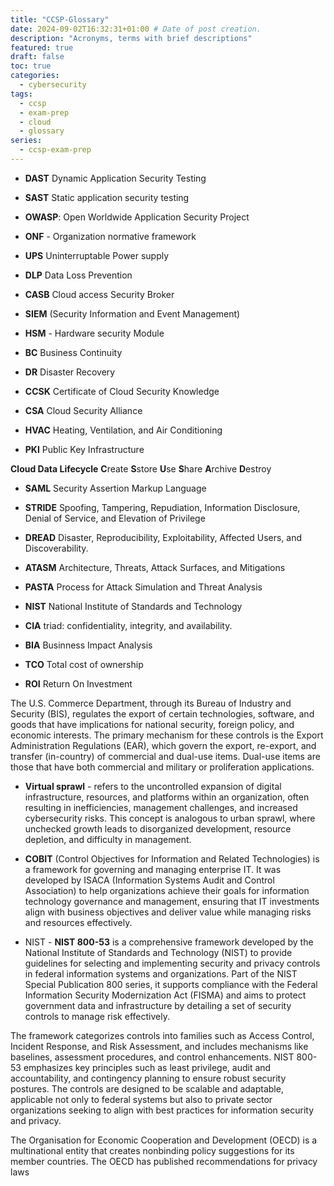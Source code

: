 ```yaml
---
title: "CCSP-Glossary"
date: 2024-09-02T16:32:31+01:00 # Date of post creation.
description: "Acronyms, terms with brief descriptions"
featured: true
draft: false 
toc: true
categories:
  - cybersecurity
tags:
  - ccsp
  - exam-prep
  - cloud
  - glossary
series:
  - ccsp-exam-prep
---
```


* **DAST** Dynamic Application Security Testing
* **SAST** Static application security testing
* **OWASP**: Open Worldwide Application Security Project
* **ONF** - Organization normative framework
* **UPS** Uninterruptable Power supply
* **DLP** Data Loss Prevention
* **CASB** Cloud access Security Broker
* **SIEM** (Security Information and Event Management)
* **HSM** - Hardware security Module
* **BC** Business Continuity
* **DR** Disaster Recovery

* **CCSK** Certificate of Cloud Security Knowledge
* **CSA**  Cloud Security Alliance
* **HVAC** Heating, Ventilation, and Air Conditioning
* **PKI**  Public Key Infrastructure

**Cloud Data Lifecycle** **C**reate **S**store **U**se **S**hare **A**rchive **D**estroy

* **SAML** Security Assertion Markup Language

* **STRIDE** Spoofing, Tampering, Repudiation, Information Disclosure, Denial of Service, and
  Elevation of Privilege

* **DREAD** Disaster, Reproducibility, Exploitability, Affected Users, and Discoverability.

* **ATASM** Architecture, Threats, Attack Surfaces, and Mitigations

* **PASTA** Process for Attack Simulation and Threat Analysis
* **NIST** National Institute of Standards and Technology

* **CIA** triad: confidentiality, integrity, and availability.

* **BIA** Businness Impact Analysis
* **TCO** Total cost of ownership
* **ROI**  Return On Investment

The U.S. Commerce Department, through its Bureau of Industry and Security (BIS), regulates the
export of certain technologies, software, and goods that have implications for national security,
foreign policy, and economic interests. The primary mechanism for these controls is the Export
Administration Regulations (EAR), which govern the export, re-export, and transfer (in-country) of
commercial and dual-use items. Dual-use items are those that have both commercial and military or
proliferation applications.

* **Virtual sprawl** - refers to the uncontrolled expansion of digital infrastructure, resources,
  and platforms within an organization, often resulting in inefficiencies, management challenges,
  and increased cybersecurity risks. This concept is analogous to urban sprawl, where unchecked
  growth leads to disorganized development, resource depletion, and difficulty in management.

* **COBIT** (Control Objectives for Information and Related Technologies) is a framework for governing and managing enterprise IT. It was developed by ISACA (Information Systems Audit and Control Association) to help organizations achieve their goals for information technology governance and management, ensuring that IT investments align with business objectives and deliver value while managing risks and resources effectively.

* NIST - **NIST 800-53** is a comprehensive framework developed by the National Institute of Standards and Technology (NIST) to provide guidelines for selecting and implementing security and privacy controls in federal information systems and organizations. Part of the NIST Special Publication 800 series, it supports compliance with the Federal Information Security Modernization Act (FISMA) and aims to protect government data and infrastructure by detailing a set of security controls to manage risk effectively.

The framework categorizes controls into families such as Access Control, Incident Response, and Risk Assessment, and includes mechanisms like baselines, assessment procedures, and control enhancements. NIST 800-53 emphasizes key principles such as least privilege, audit and accountability, and contingency planning to ensure robust security postures. The controls are designed to be scalable and adaptable, applicable not only to federal systems but also to private sector organizations seeking to align with best practices for information security and privacy.


The Organisation for Economic Cooperation and Development (OECD) is a multinational entity that creates nonbinding policy suggestions for its member countries. The OECD has published recommendations for privacy laws
